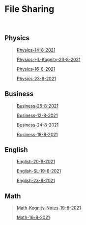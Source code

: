 # File Sharing
<br> 

## Physics 
>[Physics-14-8-2021](markdown/Physics/Physics-14-8-2021)
>
>[Physics-HL-Kognity-23-8-2021](markdown/Physics/Physics-HL-Kognity-23-8-2021)
>
>[Physics-16-8-2021](markdown/Physics/Physics-16-8-2021)
>
>[Physics-23-8-2021](markdown/Physics/Physics-23-8-2021)
>

## Business 
>[Business-25-8-2021](markdown/Business/Business-25-8-2021)
>
>[Business-12-8-2021](markdown/Business/Business-12-8-2021)
>
>[Business-24-8-2021](markdown/Business/Business-24-8-2021)
>
>[Business-18-8-2021](markdown/Business/Business-18-8-2021)
>

## English 
>[English-20-8-2021](markdown/English/English-20-8-2021)
>
>[English-SL-19-8-2021](markdown/English/English-SL-19-8-2021)
>
>[English-23-8-2021](markdown/English/English-23-8-2021)
>

## Math 
>[Math-Kognity-Notes-19-8-2021](markdown/Math/Math-Kognity-Notes-19-8-2021)
>
>[Math-16-8-2021](markdown/Math/Math-16-8-2021)
>

